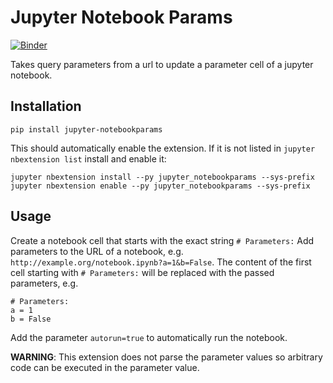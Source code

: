 Jupyter Notebook Params
=======================
[![Binder](https://mybinder.org/badge_logo.svg)](https://mybinder.org/v2/gh/manics/jupyter-notebookparams/master?urlpath=notebooks%2Fexample.ipynb%3Fa%3D1%26b%3D%22whatever%22%26autorun%3Dtrue)

Takes query parameters from a url to update a parameter cell of a jupyter notebook.


Installation
------------

    pip install jupyter-notebookparams

This should automatically enable the extension. If it is not listed in `jupyter nbextension list` install and enable it:

    jupyter nbextension install --py jupyter_notebookparams --sys-prefix
    jupyter nbextension enable --py jupyter_notebookparams --sys-prefix


Usage
-----

Create a notebook cell that starts with the exact string `# Parameters:`
Add parameters to the URL of a notebook, e.g. `http://example.org/notebook.ipynb?a=1&b=False`.
The content of the first cell starting with `# Parameters:` will be replaced with the passed parameters, e.g.

    # Parameters:
    a = 1
    b = False

Add the parameter `autorun=true` to automatically run the notebook.

**WARNING**: This extension does not parse the parameter values so arbitrary code can be executed in the parameter value.
